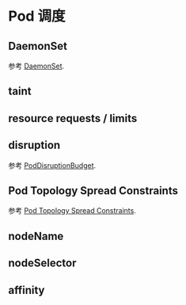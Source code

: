 # Pod 调度

## DaemonSet

参考 [DaemonSet](../resources/daemon-set.md).

## taint

## resource requests / limits

## disruption

参考 [PodDisruptionBudget](../resources/pod-disruption-budget.md).

## Pod Topology Spread Constraints

参考 [Pod Topology Spread Constraints](https://kubernetes.io/docs/concepts/workloads/pods/pod-topology-spread-constraints/).

## nodeName

## nodeSelector

## affinity
